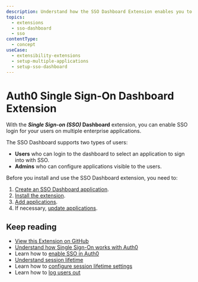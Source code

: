 ```yaml
---
description: Understand how the SSO Dashboard Extension enables you to manage SSO login for your users on multiple enterprise applications. 
topics:
  - extensions
  - sso-dashboard
  - sso
contentType:
  - concept
useCase: 
  - extensibility-extensions
  - setup-multiple-applications
  - setup-sso-dashboard
---
```


# Auth0 Single Sign-On Dashboard Extension

With the **<dfn data-key="single-sign-on">Single Sign-on (SSO)</dfn> Dashboard** extension, you can enable SSO login for your users on multiple enterprise applications.

The SSO Dashboard supports two types of users: 
- **Users** who can login to the dashboard to select an application to sign into with SSO. 
- **Admins** who can configure applications visible to the users. 

Before you install and use the SSO Dashboard extension, you need to:

1. [Create an SSO Dashboard application](/extensions/sso-dashboard-create-app). 
2. [Install the extension](/extensions/sso-dashboard-install-extension).
3. [Add applications](/extensions/sso-dashboard-add-apps).
4. If necessary, [update applications](/extensions/sso-dashboard-update-apps). 

## Keep reading

- [View this Extension on GitHub](https://github.com/auth0-extensions/auth0-sso-dashboard-extension)
- [Understand how Single Sign-On works with Auth0](/sso/current/sso-auth0)
- Learn how to [enable SSO in Auth0](/dashboard/guides/tenants/enable-sso-tenant)
- [Understand session lifetime](/sessions/concepts/session-lifetime)
- Learn how to [configure session lifetime settings](/dashboard/guides/tenants/configure-session-lifetime-settings)
- Learn how to [log users out](/logout)
